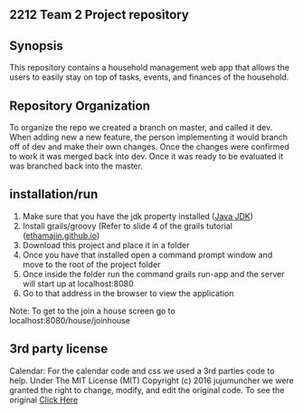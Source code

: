 ## 2212 Team 2 Project repository

## Synopsis

This repository contains a household management web app that allows the users to easily stay on top of tasks, events, and finances of the household.

##  Repository Organization

To organize the repo we created a branch on master, and called it dev.  When adding new a new feature, the person implementing it would
branch off of dev and make their own changes. Once the changes were confirmed to work it was merged back into dev. Once it was ready to 
be evaluated it was branched back into the master.

##  installation/run

1. Make sure that you have the jdk property installed ([Java JDK](https://www3.ntu.edu.sg/home/ehchua/programming/howto/JDK_Howto.html))
2. Install grails/groovy (Refer to slide 4 of the grails tutorial ([ethamajin.github.io](https://ethamajin.github.io/CS2212B-2017/TUTORIALS.html))
3. Download this project and place it in a folder
4. Once you have that installed open a command prompt window and move to the root of the project folder
5. Once inside the folder run the command grails run-app and the server will start up at localhost:8080
6. Go to that address in the browser to view the application

Note: To get to the join a house screen go to localhost:8080/house/joinhouse


##  3rd party license

Calendar: For the calendar code and css we used a 3rd parties code to help. Under The MIT License (MIT) Copyright (c) 2016 jujumuncher we were granted the right to change, modify, and edit the original code. To see the original [Click Here](https://github.com/jujumuncher/caleandar)
